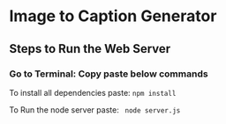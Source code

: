 # Image to Caption Generator
 
## Steps to Run the Web Server

### Go to Terminal: Copy paste below commands

To install all dependencies paste: ```npm install ```

To Run the node server paste: ``` node server.js```